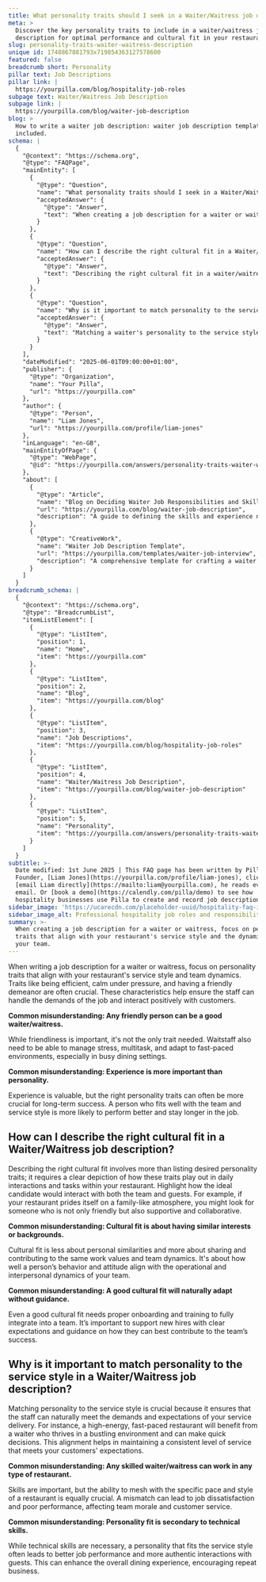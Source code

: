 ```yaml
---
title: What personality traits should I seek in a Waiter/Waitress job description?
meta: >
  Discover the key personality traits to include in a waiter/waitress job
  description for optimal performance and cultural fit in your restaurant.
slug: personality-traits-waiter-waitress-description
unique id: 1748867881793x719854363127578600
featured: false
breadcrumb short: Personality
pillar text: Job Descriptions
pillar link: |
  https://yourpilla.com/blog/hospitality-job-roles
subpage text: Waiter/Waitress Job Description
subpage link: |
  https://yourpilla.com/blog/waiter-job-description
blog: >
  How to write a waiter job description: waiter job description template
  included.
schema: |
  {
    "@context": "https://schema.org",
    "@type": "FAQPage",
    "mainEntity": [
      {
        "@type": "Question",
        "name": "What personality traits should I seek in a Waiter/Waitress job description?",
        "acceptedAnswer": {
          "@type": "Answer",
          "text": "When creating a job description for a waiter or waitress, focus on personality traits that align with your restaurant's service style and the dynamics of your team. Essential traits include efficiency, calmness under pressure, and a friendly demeanor, which ensure the staff can manage the job demands and maintain positive interactions with customers."
        }
      },
      {
        "@type": "Question",
        "name": "How can I describe the right cultural fit in a Waiter/Waitress job description?",
        "acceptedAnswer": {
          "@type": "Answer",
          "text": "Describing the right cultural fit in a waiter/waitress job description involves detailing how desired personality traits should manifest in daily interactions and tasks within your restaurant. Emphasize the candidate's potential to interact well with both team members and guests, matching the values and dynamics of your team."
        }
      },
      {
        "@type": "Question",
        "name": "Why is it important to match personality to the service style in a Waiter/Waitress job description?",
        "acceptedAnswer": {
          "@type": "Answer",
          "text": "Matching a waiter's personality to the service style of your restaurant is crucial as it ensures staff can effectively meet the specific demands and expectations of your service delivery. This alignment enhances service consistency and maximizes customer satisfaction, fostering a conducive work environment and encouraging repeat business."
        }
      }
    ],
    "dateModified": "2025-06-01T09:00:00+01:00",
    "publisher": {
      "@type": "Organization",
      "name": "Your Pilla",
      "url": "https://yourpilla.com"
    },
    "author": {
      "@type": "Person",
      "name": "Liam Jones",
      "url": "https://yourpilla.com/profile/liam-jones"
    },
    "inLanguage": "en-GB",
    "mainEntityOfPage": {
      "@type": "WebPage",
      "@id": "https://yourpilla.com/answers/personality-traits-waiter-waitress-description"
    },
    "about": [
      {
        "@type": "Article",
        "name": "Blog on Deciding Waiter Job Responsibilities and Skills",
        "url": "https://yourpilla.com/blog/waiter-job-description",
        "description": "A guide to defining the skills and experience needed from a waiter, focusing on responsibilities and necessary personality traits for effective service."
      },
      {
        "@type": "CreativeWork",
        "name": "Waiter Job Description Template",
        "url": "https://yourpilla.com/templates/waiter-job-interview",
        "description": "A comprehensive template for crafting a waiter job description that highlights essential skills and traits, ensuring a precise match for restaurant needs."
      }
    ]
  }
breadcrumb_schema: |
  {
    "@context": "https://schema.org",
    "@type": "BreadcrumbList",
    "itemListElement": [
      {
        "@type": "ListItem",
        "position": 1,
        "name": "Home",
        "item": "https://yourpilla.com"
      },
      {
        "@type": "ListItem",
        "position": 2,
        "name": "Blog",
        "item": "https://yourpilla.com/blog"
      },
      {
        "@type": "ListItem",
        "position": 3,
        "name": "Job Descriptions",
        "item": "https://yourpilla.com/blog/hospitality-job-roles"
      },
      {
        "@type": "ListItem",
        "position": 4,
        "name": "Waiter/Waitress Job Description",
        "item": "https://yourpilla.com/blog/waiter-job-description"
      },
      {
        "@type": "ListItem",
        "position": 5,
        "name": "Personality",
        "item": "https://yourpilla.com/answers/personality-traits-waiter-waitress-description"
      }
    ]
  }
subtitle: >-
  Date modified: 1st June 2025 | This FAQ page has been written by Pilla
  Founder, [Liam Jones](https://yourpilla.com/profile/liam-jones), click to
  [email Liam directly](https://mailto:liam@yourpilla.com), he reads every
  email. Or [book a demo](https://calendly.com/pilla/demo) to see how
  hospitality businesses use Pilla to create and record job descriptions.
sidebar_image: 'https://ucarecdn.com/placeholder-uuid/hospitality-faq-image.jpg'
sidebar_image_alt: Professional hospitality job roles and responsibilities
summary: >-
  When creating a job description for a waiter or waitress, focus on personality
  traits that align with your restaurant's service style and the dynamics of
  your team.
---
```

When writing a job description for a waiter or waitress, focus on personality traits that align with your restaurant's service style and team dynamics. Traits like being efficient, calm under pressure, and having a friendly demeanor are often crucial. These characteristics help ensure the staff can handle the demands of the job and interact positively with customers.

**Common misunderstanding: Any friendly person can be a good waiter/waitress.**

While friendliness is important, it's not the only trait needed. Waitstaff also need to be able to manage stress, multitask, and adapt to fast-paced environments, especially in busy dining settings.

**Common misunderstanding: Experience is more important than personality.**

Experience is valuable, but the right personality traits can often be more crucial for long-term success. A person who fits well with the team and service style is more likely to perform better and stay longer in the job.

## How can I describe the right cultural fit in a Waiter/Waitress job description?

Describing the right cultural fit involves more than listing desired personality traits; it requires a clear depiction of how these traits play out in daily interactions and tasks within your restaurant. Highlight how the ideal candidate would interact with both the team and guests. For example, if your restaurant prides itself on a family-like atmosphere, you might look for someone who is not only friendly but also supportive and collaborative.

**Common misunderstanding: Cultural fit is about having similar interests or backgrounds.**

Cultural fit is less about personal similarities and more about sharing and contributing to the same work values and team dynamics. It's about how well a person’s behavior and attitude align with the operational and interpersonal dynamics of your team.

**Common misunderstanding: A good cultural fit will naturally adapt without guidance.**

Even a good cultural fit needs proper onboarding and training to fully integrate into a team. It’s important to support new hires with clear expectations and guidance on how they can best contribute to the team’s success.

## Why is it important to match personality to the service style in a Waiter/Waitress job description?

Matching personality to the service style is crucial because it ensures that the staff can naturally meet the demands and expectations of your service delivery. For instance, a high-energy, fast-paced restaurant will benefit from a waiter who thrives in a bustling environment and can make quick decisions. This alignment helps in maintaining a consistent level of service that meets your customers' expectations.

**Common misunderstanding: Any skilled waiter/waitress can work in any type of restaurant.**

Skills are important, but the ability to mesh with the specific pace and style of a restaurant is equally crucial. A mismatch can lead to job dissatisfaction and poor performance, affecting team morale and customer service.

**Common misunderstanding: Personality fit is secondary to technical skills.**

While technical skills are necessary, a personality that fits the service style often leads to better job performance and more authentic interactions with guests. This can enhance the overall dining experience, encouraging repeat business.
